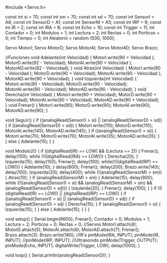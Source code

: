 #include <Servo.h>

const int si = 70;
const int sm = 70;
const int sd = 70;
const int SensorI = A6;
const int SensorD = A1;
const int SensorM = A5;
const int IRP = 9;
const int IR = 2;
const int IRA = 8;
const int Echo = 10;
const int Trigger = 11;
int Contador = 0;
int Modulos = 1;
int Lectura = 2;
int Rectas = 0;
int Porticos = 0;
int Tiempo = 0;
int Aleatorio = random (500, 1000);

Servo MotorI;
Servo MotorD;
Servo MotorAI;
Servo MotorAD;
Servo Brazo;

//Funciones
void Adelante(int Velocidad) {
MotorI.write(90 + Velocidad );
MotorD.write(92 - Velocidad);
MotorAI.write(90 + Velocidad );
MotorAD.write(92  - Velocidad);
}
void Atras(int Velocidad) {
MotorI.write(90 - Velocidad );
MotorD.write(90 + Velocidad);
MotorAI.write(90 - Velocidad );
MotorAD.write(90 + Velocidad);
}
void Izquierda(int Velocidad) {
MotorI.write(90 - Velocidad);
MotorD.write(90 - Velocidad);
MotorAI.write(90 - Velocidad);
MotorAD.write(90 - Velocidad);
}
void Derecha(int Velocidad) {
MotorI.write(90 + Velocidad);
MotorD.write(90 + Velocidad);
MotorAI.write(90 + Velocidad);
MotorAD.write(90 + Velocidad);
}
void Frenar() {
MotorI.write(90);
MotorD.write(90);
MotorAI.write(90);
MotorAD.write(90);
}

void Seguir() {
if ((analogRead(SensorI) > si) || (analogRead(SensorD) > sd)) {
if ((analogRead(SensorD) > sd)) {
MotorI.write(110);
MotorD.write(110);
MotorAI.write(145);
MotorAD.write(145);
}
if ((analogRead(SensorI) > si)) {
MotorI.write(70);
MotorD.write(70);
MotorAI.write(35);
MotorAD.write(35);
}
}
else {
Adelante(15);
}
}

void Modulo2() {
if ((digitalRead(IR) == LOW) && (Lectura == 2)) {
Frenar();
delay(100);
while (!((digitalRead(IRA) == LOW))) {
Derecha(20);
}
Izquierda(15);
delay(150);
Frenar();
delay(100);
while(!((digitalRead(IRP) == LOW))) {
Adelante(10);
}
delay(800);
Frenar();
delay(200);
Brazo.write(140);
delay(100);
Izquierda(20);
delay(400);
while (!(analogRead(SensorM) > sm)) {
Atras(10);
}
if (analogRead(SensorM) > sm) {
Adelante(15);
delay(800);
while (!((analogRead(SensorI) < si) && (analogRead(SensorM) > sm) && (analogRead(SensorD) < sd))) {
Izquierda(20);
}
Frenar();
delay(100);
}
}
if ((!(digitalRead(IR) == LOW)) || (digitalRead(IRP) == LOW)) {
if ((analogRead(SensorI) > si) || (analogRead(SensorD) > sd)) {
if (analogRead(SensorD) > sd) {
Derecha(15);
}
if (analogRead(SensorI) > si) {
Izquierda(15);
}
}
else {
Adelante(15);
}
}
}

void setup() {
Serial.begin(9600);
Frenar();
Contador = 0;
Modulos = 1;
Lectura = 2;
Porticos = 0;
Rectas = 0;
//Servos
MotorI.attach(4);
MotorD.attach(5);
MotorAI.attach(6);
MotorAD.attach(7);
Frenar();
Brazo.attach(3);
Brazo.write(180);
//IR's
pinMode(IRA, INPUT); 
pinMode(IR, INPUT);
//pinMode(IRP, INPUT);
//Ultrasonido
pinMode(Trigger, OUTPUT);
pinMode(Echo, INPUT);
digitalWrite(Trigger, LOW);
delay(1000);
}

void loop() {
Serial.println(analogRead(SensorD));
}
